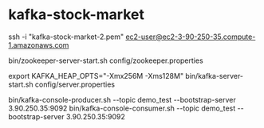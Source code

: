 # kafka-stock-market

ssh -i "kafka-stock-market-2.pem" ec2-user@ec2-3-90-250-35.compute-1.amazonaws.com

bin/zookeeper-server-start.sh config/zookeeper.properties

export KAFKA_HEAP_OPTS="-Xmx256M -Xms128M"
bin/kafka-server-start.sh config/server.properties


bin/kafka-console-producer.sh --topic demo_test --bootstrap-server 3.90.250.35:9092
bin/kafka-console-consumer.sh --topic demo_test --bootstrap-server 3.90.250.35:9092
